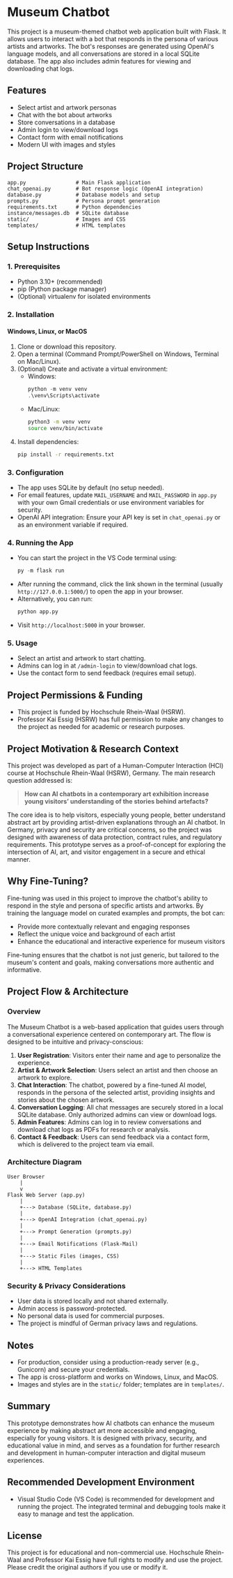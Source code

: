 # Museum Chatbot

This project is a museum-themed chatbot web application built with Flask. It allows users to interact with a bot that responds in the persona of various artists and artworks. The bot's responses are generated using OpenAI's language models, and all conversations are stored in a local SQLite database. The app also includes admin features for viewing and downloading chat logs.

## Features
- Select artist and artwork personas
- Chat with the bot about artworks
- Store conversations in a database
- Admin login to view/download logs
- Contact form with email notifications
- Modern UI with images and styles

## Project Structure
```
app.py                # Main Flask application
chat_openai.py        # Bot response logic (OpenAI integration)
database.py           # Database models and setup
prompts.py            # Persona prompt generation
requirements.txt      # Python dependencies
instance/messages.db  # SQLite database
static/               # Images and CSS
templates/            # HTML templates
```

## Setup Instructions

### 1. Prerequisites
- Python 3.10+ (recommended)
- pip (Python package manager)
- (Optional) virtualenv for isolated environments

### 2. Installation
#### Windows, Linux, or MacOS
1. Clone or download this repository.
2. Open a terminal (Command Prompt/PowerShell on Windows, Terminal on Mac/Linux).
3. (Optional) Create and activate a virtual environment:
   - Windows:
     ```powershell
     python -m venv venv
     .\venv\Scripts\activate
     ```
   - Mac/Linux:
     ```bash
     python3 -m venv venv
     source venv/bin/activate
     ```
4. Install dependencies:
   ```bash
   pip install -r requirements.txt
   ```

### 3. Configuration
- The app uses SQLite by default (no setup needed).
- For email features, update `MAIL_USERNAME` and `MAIL_PASSWORD` in `app.py` with your own Gmail credentials or use environment variables for security.
- OpenAI API integration: Ensure your API key is set in `chat_openai.py` or as an environment variable if required.


### 4. Running the App
- You can start the project in the VS Code terminal using:
  ```powershell
  py -m flask run
  ```
- After running the command, click the link shown in the terminal (usually `http://127.0.0.1:5000/`) to open the app in your browser.
- Alternatively, you can run:
  ```bash
  python app.py
  ```
- Visit `http://localhost:5000` in your browser.

### 5. Usage
- Select an artist and artwork to start chatting.
- Admins can log in at `/admin-login` to view/download chat logs.
- Use the contact form to send feedback (requires email setup).

## Project Permissions & Funding

- This project is funded by Hochschule Rhein-Waal (HSRW).
- Professor Kai Essig (HSRW) has full permission to make any changes to the project as needed for academic or research purposes.

## Project Motivation & Research Context

This project was developed as part of a Human-Computer Interaction (HCI) course at Hochschule Rhein-Waal (HSRW), Germany. The main research question addressed is:

> **How can AI chatbots in a contemporary art exhibition increase young visitors’ understanding of the stories behind artefacts?**

The core idea is to help visitors, especially young people, better understand abstract art by providing artist-driven explanations through an AI chatbot. In Germany, privacy and security are critical concerns, so the project was designed with awareness of data protection, contract rules, and regulatory requirements. This prototype serves as a proof-of-concept for exploring the intersection of AI, art, and visitor engagement in a secure and ethical manner.

## Why Fine-Tuning?

Fine-tuning was used in this project to improve the chatbot's ability to respond in the style and persona of specific artists and artworks. By training the language model on curated examples and prompts, the bot can:
- Provide more contextually relevant and engaging responses
- Reflect the unique voice and background of each artist
- Enhance the educational and interactive experience for museum visitors

Fine-tuning ensures that the chatbot is not just generic, but tailored to the museum's content and goals, making conversations more authentic and informative.

## Project Flow & Architecture

### Overview
The Museum Chatbot is a web-based application that guides users through a conversational experience centered on contemporary art. The flow is designed to be intuitive and privacy-conscious:

1. **User Registration**: Visitors enter their name and age to personalize the experience.
2. **Artist & Artwork Selection**: Users select an artist and then choose an artwork to explore.
3. **Chat Interaction**: The chatbot, powered by a fine-tuned AI model, responds in the persona of the selected artist, providing insights and stories about the chosen artwork.
4. **Conversation Logging**: All chat messages are securely stored in a local SQLite database. Only authorized admins can view or download logs.
5. **Admin Features**: Admins can log in to review conversations and download chat logs as PDFs for research or analysis.
6. **Contact & Feedback**: Users can send feedback via a contact form, which is delivered to the project team via email.

### Architecture Diagram

```
User Browser
    |
    v
Flask Web Server (app.py)
    |
    +---> Database (SQLite, database.py)
    |
    +---> OpenAI Integration (chat_openai.py)
    |
    +---> Prompt Generation (prompts.py)
    |
    +---> Email Notifications (Flask-Mail)
    |
    +---> Static Files (images, CSS)
    |
    +---> HTML Templates
```

### Security & Privacy Considerations
- User data is stored locally and not shared externally.
- Admin access is password-protected.
- No personal data is used for commercial purposes.
- The project is mindful of German privacy laws and regulations.

## Notes
- For production, consider using a production-ready server (e.g., Gunicorn) and secure your credentials.
- The app is cross-platform and works on Windows, Linux, and MacOS.
- Images and styles are in the `static/` folder; templates are in `templates/`.

## Summary

This prototype demonstrates how AI chatbots can enhance the museum experience by making abstract art more accessible and engaging, especially for young visitors. It is designed with privacy, security, and educational value in mind, and serves as a foundation for further research and development in human-computer interaction and digital museum experiences.

## Recommended Development Environment

- Visual Studio Code (VS Code) is recommended for development and running the project. The integrated terminal and debugging tools make it easy to manage and test the application.


## License
This project is for educational and non-commercial use. Hochschule Rhein-Waal and Professor Kai Essig have full rights to modify and use the project. Please credit the original authors if you use or modify it.
